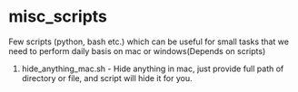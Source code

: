 # misc_scripts
Few scripts (python, bash etc.) which can be useful for small tasks that we need to perform daily basis on mac or windows(Depends on scripts) 
1. hide_anything_mac.sh - Hide anything in mac, just provide full path of directory or file, and script will hide it for you.

